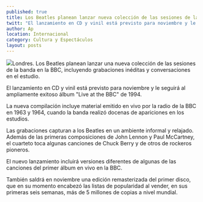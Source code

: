 ```yaml
---
published: true
title: Los Beatles planean lanzar nueva colección de las sesiones de la banda en la BBC
twitt: "El lanzamiento en CD y vinil está previsto para noviembre y le seguirá al ampliamente exitoso álbum \"Live at the BBC\" de 1994."
author: Ap
location: Internacional
category: Cultura y Espectáculos
layout: posts
---
```


![](http://i.imgur.com/891zPa2m.jpg)Londres. Los Beatles planean lanzar una nueva colección de las sesiones de la banda en la BBC, incluyendo grabaciones inéditas y conversaciones en el estudio.

El lanzamiento en CD y vinil está previsto para noviembre y le seguirá al ampliamente exitoso álbum "Live at the BBC" de 1994.

La nueva compilación incluye material emitido en vivo por la radio de la BBC en 1963 y 1964, cuando la banda realizó docenas de apariciones en los estudios.

Las grabaciones capturan a los Beatles en un ambiente informal y relajado. Además de las primeras composiciones de John Lennon y Paul McCartney, el cuarteto toca algunas canciones de Chuck Berry y de otros de rockeros pioneros.

El nuevo lanzamiento incluirá versiones diferentes de algunas de las canciones del primer álbum en vivo en la BBC.

También saldrá en noviembre una edición remasterizada del primer disco, que en su momento encabezó las listas de popularidad al vender, en sus primeras seis semanas, más de 5 millones de copias a nivel mundial.
